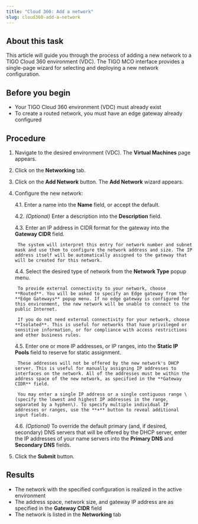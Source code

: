 ```yaml
---
title: "Cloud 360: Add a network"
slug: cloud360-add-a-network
---
```


## About this task

This article will guide you through the process of adding a new network to a TIGO Cloud 360 environment (VDC). The TIGO MCO interface provides a single-page wizard for selecting and deploying a new network configuration.

## Before you begin

- Your TIGO Cloud 360 environment (VDC) must already exist
- To create a routed network, you must have an edge gateway already configured

## Procedure

1. Navigate to the desired environment (VDC). The **Virtual Machines** page appears.

2. Click on the **Networking** tab.

3. Click on the **Add Network** button. The **Add Network** wizard appears.

4. Configure the new network:

    4.1. Enter a name into the **Name** field, or accept the default.

    4.2. *\(Optional\)* Enter a description into the **Description** field.

    4.3. Enter an IP address in CIDR format for the gateway into the **Gateway CIDR** field.

        The system will interpret this entry for network number and subnet mask and use them to configure the network address and size. The IP address itself will be automatically assigned to the gateway that will be created for this network.

    4.4. Select the desired type of network from the **Network Type** popup menu.

        To provide external connectivity to your network, choose **Routed**. You will be asked to specify an Edge gateway from the **Edge Gateways** popup menu. If no edge gateway is configured for this environment, the new network will be unable to connect to the public Internet.

        If you do not need external connectivity for your network, choose **Isolated**. This is useful for networks that have privileged or sensitive information, or for compliance with access restrictions and other business rules.

    4.5. Enter one or more IP addresses, or IP ranges, into the **Static IP Pools** field to reserve for static assignment.

        These addresses will not be offered by the new network's DHCP server. This is useful for manually assigning IP addresses to interfaces on the network. All of the addresses must be within the address space of the new network, as specified in the **Gateway CIDR** field.

        You may enter a single IP address or a single contiguous range \(specify the lowest and highest IP addresses in the range, separated by a hyphen\). To specify multiple individual IP addresses or ranges, use the **+** button to reveal additional input fields.

    4.6. *\(Optional\)* To override the default primary \(and, if desired, secondary\) DNS servers that will be offered by the DHCP server, enter the IP addresses of your name servers into the **Primary DNS** and **Secondary DNS** fields.

5. Click the **Submit** button.

## Results

- The network with the specified configuration is realized in the active environment
- The address space, network size, and gateway IP address are as specified in the **Gateway CIDR** field
- The network is listed in the **Networking** tab
